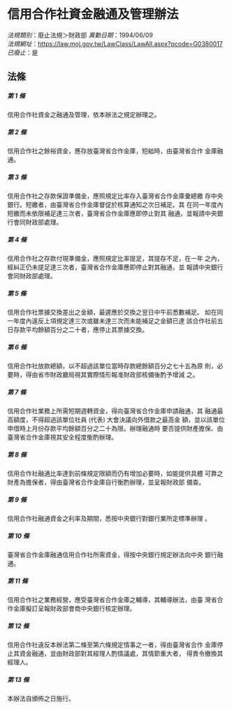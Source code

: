 # 信用合作社資金融通及管理辦法

*法規類別*：廢止法規＞財政部
*異動日期*：1994/06/09  
*法規網址*：https://law.moj.gov.tw/LawClass/LawAll.aspx?pcode=G0380017
*已廢止*：是


## 法條
##### 第 1 條
信用合作社資金之融通及管理，依本辦法之規定辦理之。

##### 第 2 條
信用合作社之餘裕資金，應存放臺灣省合作金庫，短絀時，由臺灣省合作
金庫融通。

##### 第 3 條
信用合作社之存款保證準備金，應照規定比率存入臺灣省合作金庫彙總繳
存中央銀行。短繳者，由臺灣省合作金庫督促於核算通知之次日補足。其
在同一年度內短繳而未依限補足達三次者，臺灣省合作金庫應即停止對其
融通，並報請中央銀行會同財政部處理。

##### 第 4 條
信用合作社之存款付現準備金，應照規定比率提足，其提存不足，在一年
之內，經糾正仍未提足達三次者，臺灣省合作金庫應即停止對其融通，並
報請中央銀行會同財政部處理。

##### 第 5 條
信用合作社票據交換差出之金額，最遲應於交換之翌日中午前悉數補足。
如在同一年度內違反上項規定達三次或雖未達三次而未能補足之金額已達
該合作社前五日存款平均餘額百分之二十者，應停止其票據交換。

##### 第 6 條
信用合作社放款總額，以不超過該單位當時存款總餘額百分之七十五為原
則，必要時，得由省市財政廳局視其實際情形報准財政部核備後酌予增減
之。

##### 第 7 條
信用合作社業務上所需短期週轉資金，得向臺灣省合作金庫申請融通，其
融通最高額度，不得超過該單位社員 (代表) 大會決議向外借款之最高金
額，並以該單位申借時上月份存款平均餘額百分之二十為限。辦理融通時
要否提供財產擔保、由臺灣省合作金庫視其安全程度衡酌辦理。

##### 第 8 條
信用合作社融通比率達到前條規定限額而仍有增加必要時，如能提供具體
可靠之財產為擔保者，得由臺灣省合作金庫自行衡酌辦理，並呈報財政部
備查。

##### 第 9 條
信用合作社融通資金之利率及期間，悉按中央銀行對銀行業所定標準辦理
。

##### 第 10 條
臺灣省合作金庫融通信用合作社所需資金，得按中央銀行規定辦法向中央
銀行融通。

##### 第 11 條
信用合作社之業務經營，應受臺灣省合作金庫之輔導，其輔導辦法，由臺
灣省合作金庫擬訂呈報財政部會商中央銀行核定辦理。

##### 第 12 條
信用合作社違反本辦法第二條至第六條規定情事之一者，得由臺灣省合作
金庫停止其資金融通，並由財政部對其經理人酌情議處，其情節重大者，
得責令撤換其經理人。

##### 第 13 條
本辦法自頒佈之日施行。


